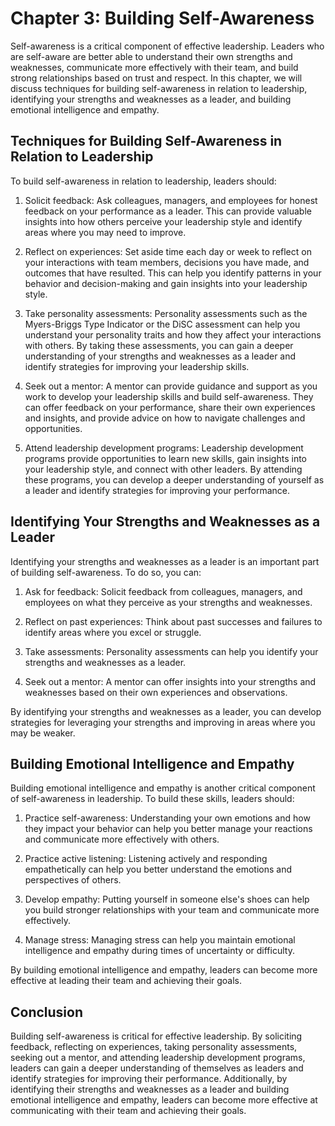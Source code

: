 Chapter 3: Building Self-Awareness
==================================

Self-awareness is a critical component of effective leadership. Leaders who are self-aware are better able to understand their own strengths and weaknesses, communicate more effectively with their team, and build strong relationships based on trust and respect. In this chapter, we will discuss techniques for building self-awareness in relation to leadership, identifying your strengths and weaknesses as a leader, and building emotional intelligence and empathy.

Techniques for Building Self-Awareness in Relation to Leadership
----------------------------------------------------------------

To build self-awareness in relation to leadership, leaders should:

1. Solicit feedback: Ask colleagues, managers, and employees for honest feedback on your performance as a leader. This can provide valuable insights into how others perceive your leadership style and identify areas where you may need to improve.

2. Reflect on experiences: Set aside time each day or week to reflect on your interactions with team members, decisions you have made, and outcomes that have resulted. This can help you identify patterns in your behavior and decision-making and gain insights into your leadership style.

3. Take personality assessments: Personality assessments such as the Myers-Briggs Type Indicator or the DiSC assessment can help you understand your personality traits and how they affect your interactions with others. By taking these assessments, you can gain a deeper understanding of your strengths and weaknesses as a leader and identify strategies for improving your leadership skills.

4. Seek out a mentor: A mentor can provide guidance and support as you work to develop your leadership skills and build self-awareness. They can offer feedback on your performance, share their own experiences and insights, and provide advice on how to navigate challenges and opportunities.

5. Attend leadership development programs: Leadership development programs provide opportunities to learn new skills, gain insights into your leadership style, and connect with other leaders. By attending these programs, you can develop a deeper understanding of yourself as a leader and identify strategies for improving your performance.

Identifying Your Strengths and Weaknesses as a Leader
-----------------------------------------------------

Identifying your strengths and weaknesses as a leader is an important part of building self-awareness. To do so, you can:

1. Ask for feedback: Solicit feedback from colleagues, managers, and employees on what they perceive as your strengths and weaknesses.

2. Reflect on past experiences: Think about past successes and failures to identify areas where you excel or struggle.

3. Take assessments: Personality assessments can help you identify your strengths and weaknesses as a leader.

4. Seek out a mentor: A mentor can offer insights into your strengths and weaknesses based on their own experiences and observations.

By identifying your strengths and weaknesses as a leader, you can develop strategies for leveraging your strengths and improving in areas where you may be weaker.

Building Emotional Intelligence and Empathy
-------------------------------------------

Building emotional intelligence and empathy is another critical component of self-awareness in leadership. To build these skills, leaders should:

1. Practice self-awareness: Understanding your own emotions and how they impact your behavior can help you better manage your reactions and communicate more effectively with others.

2. Practice active listening: Listening actively and responding empathetically can help you better understand the emotions and perspectives of others.

3. Develop empathy: Putting yourself in someone else's shoes can help you build stronger relationships with your team and communicate more effectively.

4. Manage stress: Managing stress can help you maintain emotional intelligence and empathy during times of uncertainty or difficulty.

By building emotional intelligence and empathy, leaders can become more effective at leading their team and achieving their goals.

Conclusion
----------

Building self-awareness is critical for effective leadership. By soliciting feedback, reflecting on experiences, taking personality assessments, seeking out a mentor, and attending leadership development programs, leaders can gain a deeper understanding of themselves as leaders and identify strategies for improving their performance. Additionally, by identifying their strengths and weaknesses as a leader and building emotional intelligence and empathy, leaders can become more effective at communicating with their team and achieving their goals.
